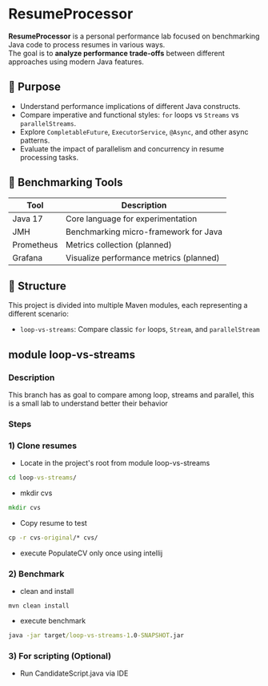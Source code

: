 # ResumeProcessor 

**ResumeProcessor** is a personal performance lab focused on benchmarking Java code to process resumes in various ways.  
The goal is to **analyze performance trade-offs** between different approaches using modern Java features.

## 🎯 Purpose

- Understand performance implications of different Java constructs.
- Compare imperative and functional styles: `for` loops vs `Streams` vs `parallelStreams`.
- Explore `CompletableFuture`, `ExecutorService`, `@Async`, and other async patterns.
- Evaluate the impact of parallelism and concurrency in resume processing tasks.

## 🧪 Benchmarking Tools

| Tool        | Description                            |
|-------------|----------------------------------------|
| Java 17     | Core language for experimentation      |
| JMH         | Benchmarking micro-framework for Java  |
| Prometheus  | Metrics collection (planned)           |
| Grafana     | Visualize performance metrics (planned)|

## 📁 Structure

This project is divided into multiple Maven modules, each representing a different scenario:

- `loop-vs-streams`: Compare classic `for` loops, `Stream`, and `parallelStream`

## module loop-vs-streams

### Description
This branch has as goal to compare among loop, streams and parallel, this is a small lab to understand better their behavior

### Steps

### 1) Clone resumes
- Locate in the project's root from module loop-vs-streams
```cmd
cd loop-vs-streams/
```

- mkdir cvs
```cmd
mkdir cvs
```

- Copy resume to test
```cmd
cp -r cvs-original/* cvs/
```

- execute PopulateCV only once using intellij

### 2) Benchmark
- clean and install
```mvn
mvn clean install
```

- execute benchmark

```cmd
java -jar target/loop-vs-streams-1.0-SNAPSHOT.jar 
```

### 3) For scripting (Optional)
- Run CandidateScript.java via IDE 

